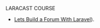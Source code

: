 LARACAST COURSE

- [Lets Build a Forum With Laravel](https://laracasts.com/series/lets-build-a-forum-with-laravel)).
